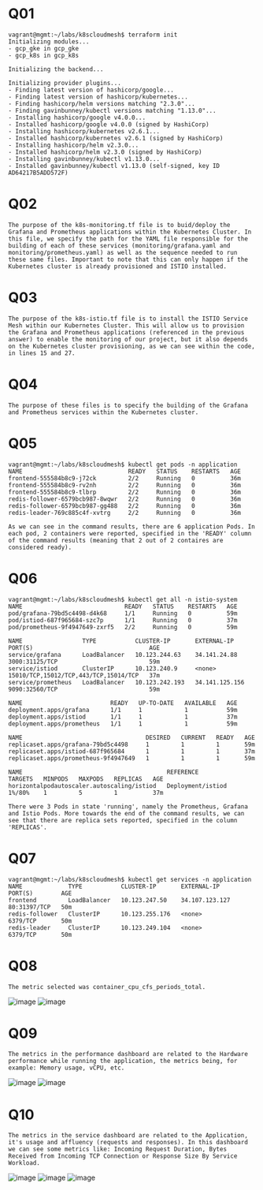 # Q01
    vagrant@mgmt:~/labs/k8scloudmesh$ terraform init
    Initializing modules...
    - gcp_gke in gcp_gke
    - gcp_k8s in gcp_k8s

    Initializing the backend...

    Initializing provider plugins...
    - Finding latest version of hashicorp/google...
    - Finding latest version of hashicorp/kubernetes...
    - Finding hashicorp/helm versions matching "2.3.0"...
    - Finding gavinbunney/kubectl versions matching "1.13.0"...
    - Installing hashicorp/google v4.0.0...
    - Installed hashicorp/google v4.0.0 (signed by HashiCorp)
    - Installing hashicorp/kubernetes v2.6.1...
    - Installed hashicorp/kubernetes v2.6.1 (signed by HashiCorp)
    - Installing hashicorp/helm v2.3.0...
    - Installed hashicorp/helm v2.3.0 (signed by HashiCorp)
    - Installing gavinbunney/kubectl v1.13.0...
    - Installed gavinbunney/kubectl v1.13.0 (self-signed, key ID AD64217B5ADD572F)
# Q02
    The purpose of the k8s-monitoring.tf file is to buid/deploy the Grafana and Prometheus applications within the Kubernetes Cluster. In this file, we specify the path for the YAML file responsible for the building of each of these services (monitoring/grafana.yaml and monitoring/prometheus.yaml) as well as the sequence needed to run these same files. Important to note that this can only happen if the Kubernetes cluster is already provisioned and ISTIO installed.
# Q03
    The purpose of the k8s-istio.tf file is to install the ISTIO Service Mesh within our Kubernetes Cluster. This will allow us to provision the Grafana and Prometheus applications (referenced in the previous answer) to enable the monitoring of our project, but it also depends on the Kubernetes cluster provisioning, as we can see within the code, in lines 15 and 27.
# Q04
    The purpose of these files is to specify the building of the Grafana and Prometheus services within the Kubernetes cluster.
# Q05
    vagrant@mgmt:~/labs/k8scloudmesh$ kubectl get pods -n application
    NAME                              READY   STATUS    RESTARTS   AGE
    frontend-555584b8c9-j72ck         2/2     Running   0          36m
    frontend-555584b8c9-rv2nh         2/2     Running   0          36m
    frontend-555584b8c9-tlbrp         2/2     Running   0          36m
    redis-follower-6579bcb987-8wqwr   2/2     Running   0          36m
    redis-follower-6579bcb987-gg488   2/2     Running   0          36m
    redis-leader-769c885c4f-xvtrg     2/2     Running   0          36m

    As we can see in the command results, there are 6 application Pods. In each pod, 2 containers were reported, specified in the 'READY' column of the command results (meaning that 2 out of 2 contaires are considered ready).
# Q06
    vagrant@mgmt:~/labs/k8scloudmesh$ kubectl get all -n istio-system
    NAME                             READY   STATUS    RESTARTS   AGE
    pod/grafana-79bd5c4498-d4k68     1/1     Running   0          59m
    pod/istiod-687f965684-szc7p      1/1     Running   0          37m
    pod/prometheus-9f4947649-zxrf5   2/2     Running   0          59m

    NAME                 TYPE           CLUSTER-IP       EXTERNAL-IP      PORT(S)                                 AGE
    service/grafana      LoadBalancer   10.123.244.63    34.141.24.88     3000:31125/TCP                          59m
    service/istiod       ClusterIP      10.123.240.9     <none>           15010/TCP,15012/TCP,443/TCP,15014/TCP   37m
    service/prometheus   LoadBalancer   10.123.242.193   34.141.125.156   9090:32560/TCP                          59m

    NAME                         READY   UP-TO-DATE   AVAILABLE   AGE
    deployment.apps/grafana      1/1     1            1           59m
    deployment.apps/istiod       1/1     1            1           37m
    deployment.apps/prometheus   1/1     1            1           59m

    NAME                                   DESIRED   CURRENT   READY   AGE
    replicaset.apps/grafana-79bd5c4498     1         1         1       59m
    replicaset.apps/istiod-687f965684      1         1         1       37m
    replicaset.apps/prometheus-9f4947649   1         1         1       59m

    NAME                                         REFERENCE           TARGETS   MINPODS   MAXPODS   REPLICAS   AGE
    horizontalpodautoscaler.autoscaling/istiod   Deployment/istiod   1%/80%    1         5         1          37m

    There were 3 Pods in state 'running', namely the Prometheus, Grafana and Istio Pods. More towards the end of the command results, we can see that there are replica sets reported, specified in the column 'REPLICAS'.
# Q07
    vagrant@mgmt:~/labs/k8scloudmesh$ kubectl get services -n application
    NAME             TYPE           CLUSTER-IP       EXTERNAL-IP      PORT(S)        AGE
    frontend         LoadBalancer   10.123.247.50    34.107.123.127   80:31397/TCP   50m
    redis-follower   ClusterIP      10.123.255.176   <none>           6379/TCP       50m
    redis-leader     ClusterIP      10.123.249.104   <none>           6379/TCP       50m
# Q08
    The metric selected was container_cpu_cfs_periods_total.

![image](./90106_q8_p1.png)
![image](./90106_q8_p2.png)
# Q09
    The metrics in the performance dashboard are related to the Hardware performance while running the application, the metrics being, for example: Memory usage, vCPU, etc.

![image](./90106_q9_p1.png)
![image](./90106_q9_p2.png)
# Q10
    The metrics in the service dashboard are related to the Application, it's usage and affluency (requests and responses). In this dashboard we can see some metrics like: Incoming Request Duration, Bytes Received from Incoming TCP Connection or Response Size By Service Workload.

![image](./90106_q10_p1.png)
![image](./90106_q10_p2.png)
![image](./90106_q10_p3.png)

